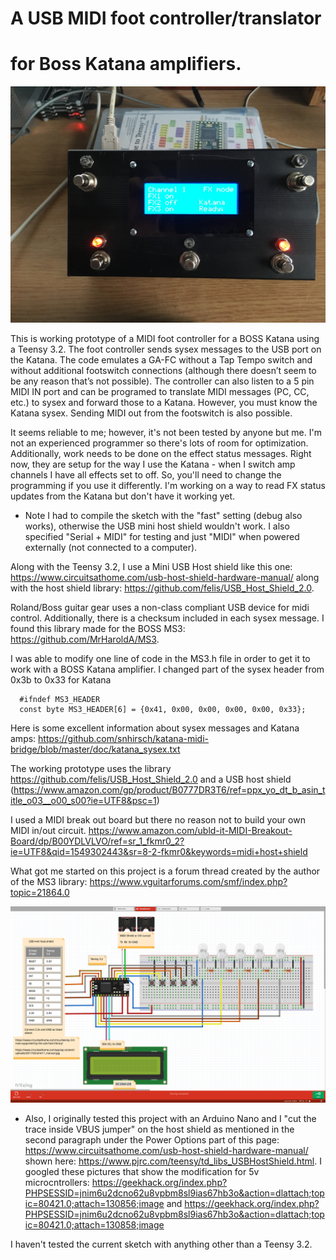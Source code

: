 # A USB MIDI foot controller/translator
# for Boss Katana amplifiers.

![alt text](https://raw.githubusercontent.com/SteveObert/KatanaUSB_Midi_controller/master/images/IMG_2515.JPG)

This is working prototype of a MIDI foot controller for a BOSS Katana using a Teensy 3.2. The foot controller sends sysex messages to the USB port on the Katana. The code emulates a GA-FC without a Tap Tempo switch and without additional footswitch connections (although there doesn’t seem to be any reason that’s not possible). The controller can also listen to a 5 pin MIDI IN port and can be programed to translate MIDI messages (PC, CC, etc.) to sysex and forward those to a Katana. However, you must know the Katana sysex. Sending MIDI out from the footswitch is also possible.

It seems reliable to me; however, it's not been tested by anyone but me. I'm not an experienced programmer so there's lots of room for optimization. Additionally, work needs to be done on the effect status messages. Right now, they are setup for the way I use the Katana - when I switch amp channels I have all effects set to off. So, you'll need to change the programming if you use it differently. I'm working on a way to read FX status updates from the Katana but don't have it working yet.

* Note I had to compile the sketch with the "fast" setting (debug also works), otherwise the USB mini host shield wouldn't work. I also specified "Serial + MIDI" for testing and just "MIDI" when powered externally (not connected to a computer).

Along with the Teensy 3.2, I use a Mini USB Host shield like this one: https://www.circuitsathome.com/usb-host-shield-hardware-manual/ along with the host shield library: https://github.com/felis/USB_Host_Shield_2.0.

Roland/Boss guitar gear uses a non-class compliant USB device for midi control. Additionally, there is a checksum included in each sysex message. I found this library made for the BOSS MS3:  https://github.com/MrHaroldA/MS3.

I was able to modify one line of code in the MS3.h file in order to get it to work with a BOSS Katana amplifier. I changed 
part of the sysex header from 0x3b to 0x33 for Katana

      #ifndef MS3_HEADER
      const byte MS3_HEADER[6] = {0x41, 0x00, 0x00, 0x00, 0x00, 0x33};
   
   
Here is some excellent information about sysex messages and Katana amps: https://github.com/snhirsch/katana-midi-bridge/blob/master/doc/katana_sysex.txt


The working prototype uses the library https://github.com/felis/USB_Host_Shield_2.0 and a USB host shield
(https://www.amazon.com/gp/product/B0777DR3T6/ref=ppx_yo_dt_b_asin_title_o03__o00_s00?ie=UTF8&psc=1)

I used a MIDI break out board but there no reason not to build your own MIDI in/out circuit. https://www.amazon.com/ubld-it-MIDI-Breakout-Board/dp/B00YDLVLVO/ref=sr_1_fkmr0_2?ie=UTF8&qid=1549302443&sr=8-2-fkmr0&keywords=midi+host+shield

What got me started on this project is a forum thread created by the author of the MS3 library: 
https://www.vguitarforums.com/smf/index.php?topic=21864.0


![alt text](https://raw.githubusercontent.com/SteveObert/KatanaUSB_Midi_controller/master/images/wiring.png)

* Also, I originally tested this project with an Arduino Nano and I "cut the trace inside VBUS jumper" on the host shield as mentioned in the second paragraph under the Power Options part of this page: https://www.circuitsathome.com/usb-host-shield-hardware-manual/ shown here: https://www.pjrc.com/teensy/td_libs_USBHostShield.html. I googled these pictures that show the modification for 5v microcntrollers: https://geekhack.org/index.php?PHPSESSID=jnim6u2dcno62u8vpbm8sl9ias67hb3o&action=dlattach;topic=80421.0;attach=130856;image
and https://geekhack.org/index.php?PHPSESSID=jnim6u2dcno62u8vpbm8sl9ias67hb3o&action=dlattach;topic=80421.0;attach=130858;image

I haven't tested the current sketch with anything other than a Teensy 3.2.

